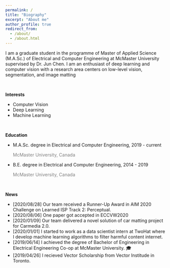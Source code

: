 ```yaml
---
permalink: /
title: "Biography"
excerpt: "About me"
author_profile: true
redirect_from: 
  - /about/
  - /about.html
---
```

I am a graduate student in the programme of Master of Applied Science (M.A.Sc.) of Electrical and Computer Engineering at McMaster University supervised by Dr. Jun Chen. I am an enthusiast of deep learning and computer vision with a research area centers on low-level vision, segmentation, and image matting

<br/>

**Interests**
* Computer Vision
* Deep Learning
* Machine Learning

<br/>

**Education**
* M.A.Sc. degree in Electrical and Computer Engineering,
  2019 - current   
  <p style="color:grey">McMaster University, Canada</p>
* B.E. degree in Electrical and Computer Engineering,
  2014 - 2019  
  <p style="color:grey">McMaster University, Canada</p>

<br/>

**News**
* [2020/08/28] Our team received a Runner-Up Award in AIM 2020 Challenge on Learned ISP Track 2: Perceptual.
* [2020/08/06] One paper got accepted in ECCVW2020  
* [2020/01/09] Our team delivered a novel solution of car matting project for Carmedia 2.0.  
* [2020/01/01] I started to work as a data scientist intern at TwoHat where I develop machine learning algorithms to filter harmful content internet.  
* [2019/06/14] I achieved the degree of Bachelor of Engineering in Electrical Engineering Co-op at McMaster University. 🎓  
* [2019/04/26] I recieved Vector Scholarship from Vector Institude in Toronto.
